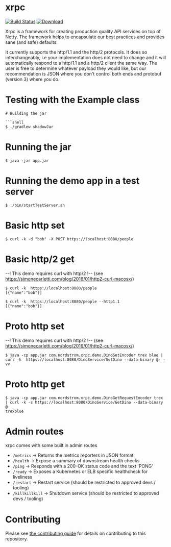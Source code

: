 xrpc
====
[![Build Status][ci-image]][ci-link] [ ![Download][artifact-image]][artifact-download]

Xrpc is a framework for creating production quality API services on top of Netty. The framework helps to encapsulate our
best practices and provides sane (and safe) defaults.

It currently supports the http/1.1 and the http/2 protocols. It does so interchangeably, 
i.e your implementation does not need to change and it will automatically respond to a http/1.1 
and a http/2 client the same way. The user is free to determine whatever payload they would like, 
but our recommendation is JSON where you don't control both ends and protobuf (version 3) where you do.

# Testing with the Example class  
```
# Building the jar

```shell
$ ./gradlew shadowJar
```

# Running the jar

```shell
$ java -jar app.jar
```

# Running the demo app in a test server

```shell
$ ./bin/startTestServer.sh
```

# Basic http set

```shell
$ curl -k -d "bob" -X POST https://localhost:8080/people
```

# Basic http/2 get
--! This demo requires curl with http/2 !--
(see https://simonecarletti.com/blog/2016/01/http2-curl-macosx/)
```shell
$ curl -k  https://localhost:8080/people
[{"name":"bob"}]
```

```shell
$ curl -k  https://localhost:8080/people --http1.1
[{"name":"bob"}]
```

# Proto http set
--! This demo requires curl with http/2 !--
(see https://simonecarletti.com/blog/2016/01/http2-curl-macosx/)
```shell
$ java -cp app.jar com.nordstrom.xrpc.demo.DinoSetEncoder trex blue | curl -k  https://localhost:8080/DinoService/SetDino --data-binary @- -vv
```

# Proto http get

```shell
$ java -cp app.jar com.nordstrom.xrpc.demo.DinoGetRequestEncoder trex | curl -k -s https://localhost:8080/DinoService/GetDino --data-binary @-
trexblue
```

# Admin routes

xrpc comes with some built in admin routes

* `/metrics` -> Returns the metrics reporters in JSON format
* `/health` -> Expose a summary of downstream health checks
* `/ping` -> Responds with a 200-OK status code and the text 'PONG'
* `/ready` -> Exposes a Kubernetes or ELB specific healthcheck for liveliness
* `/restart` -> Restart service (should be restricted to approved devs / tooling)
* `/killkillkill` -> Shutdown service (should be restricted to approved devs / tooling)

# Contributing

Please see [the contributing guide](CONTRIBUTING.md) for details on contributing to this repository.


[ci-image]:https://travis-ci.org/Nordstrom/xrpc.svg?branch=master
[ci-link]:https://travis-ci.org/Nordstrom/xrpc
[artifact-image]:https://api.bintray.com/packages/nordstromoss/oss_maven/xrpc/images/download.svg
[artifact-download]:https://bintray.com/nordstromoss/oss_maven/xrpc/_latestVersion
